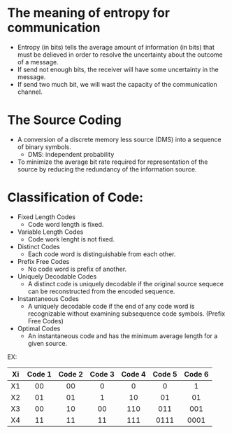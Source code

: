 # The meaning of entropy for communication 
- Entropy (in bits) tells the average amount of information (in bits) that must be delieved in order to resolve the uncertainty about the outcome of a message.
- If send not enough bits, the receiver will have some uncertainty in the message.
- If send two much bit, we will wast the capacity of the communication channel.

# The Source Coding
- A conversion of a discrete memory less source (DMS) into a sequence of binary symbols.
    - DMS: independent probability
- To minimize the average bit rate required for representation of the source by reducing the redundancy of the information source.

# Classification of Code:
- Fixed Length Codes
    - Code word length is fixed.
- Variable Length Codes
    - Code work lenght is not fixed.
- Distinct Codes
    - Each code word is distinguishable from each other. 
- Prefix Free Codes
    - No code word is prefix of another.
- Uniquely Decodable Codes
    - A distinct code is uniquely decodable if the original source sequece can be reconstructed from the encoded sequence.
- Instantaneous Codes
    - A uniquely decodable code if the end of any code word is recognizable without examining subsequence code symbols. (Prefix Free Codes)
- Optimal Codes
    - An instantaneous code and has the minimum average length for a given source.

EX:

|Xi|Code 1|Code 2|Code 3|Code 4|Code 5|Code 6|
|:---:|:---:|:---:|:---:|:---:|:---:|:---:|
|X1|00|00|0|0|0|1|
|X2|01|01|1|10|01|01|
|X3|00|10|00|110|011|001|
|X4|11|11|11|111|0111|0001|

